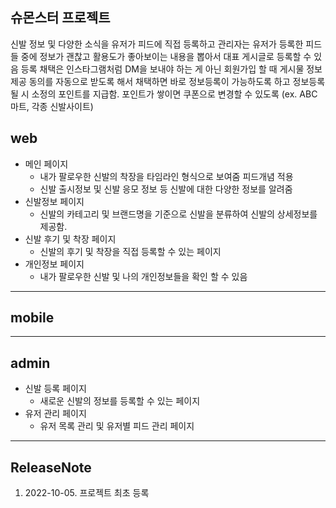 슈몬스터 프로젝트
------------------
신발 정보 및 다양한 소식을 유저가 피드에 직접 등록하고 
관리자는 유저가 등록한 피드들 중에 정보가 괜찮고 활용도가 좋아보이는 내용을 뽑아서 대표 게시글로 등록할 수 있음 
등록 채택은 인스타그램처럼 DM을 보내야 하는 게 아닌 회원가입 할 때 게시물 정보 제공 동의를 자동으로 받도록 해서 
채택하면 바로 정보등록이 가능하도록 하고 정보등록될 시 소정의 포인트를 지급함. 
포인트가 쌓이면 쿠폰으로 변경할 수 있도록 (ex. ABC마트, 각종 신발사이트)

## web
* 메인 페이지
    * 내가 팔로우한 신발의 착장을 타임라인 형식으로 보여줌 피드개념 적용
    * 신발 출시정보 및 신발 응모 정보 등 신발에 대한 다양한 정보를 알려줌
* 신발정보 페이지
  * 신발의 카테고리 및 브랜드명을 기준으로 신발을 분류하여 신발의 상세정보를 제공함. 
* 신발 후기 및 착장 페이지
  *  신발의 후기 및 착장을 직접 등록할 수 있는 페이지
* 개인정보 페이지
  *  내가 팔로우한 신발 및 나의 개인정보들을 확인 할 수 있음
    
************
## mobile




************
## admin
* 신발 등록 페이지
  * 새로운 신발의 정보를 등록할 수 있는 페이지
* 유저 관리 페이지
  * 유저 목록 관리 및 유저별 피드 관리 페이지

************
## ReleaseNote

1. 2022-10-05. 프로젝트 최초 등록
